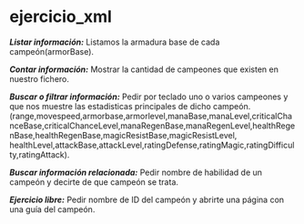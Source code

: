# ejercicio_xml


 ***Listar información:*** Listamos la armadura base de cada campeón(armorBase).

 ***Contar información:*** Mostrar la cantidad de campeones que existen en nuestro fichero.

 ***Buscar o filtrar información:*** Pedir por teclado uno o varios campeones y que nos muestre las estadisticas principales de dicho campeón.
 (range,movespeed,armorbase,armorlevel,manaBase,manaLevel,criticalChanceBase,criticalChanceLevel,manaRegenBase,manaRegenLevel,healthRegenBase,healthRegenBase,magicResistBase,magicResistLevel,
  healthLevel,attackBase,attackLevel,ratingDefense,ratingMagic,ratingDifficulty,ratingAttack).

 ***Buscar información relacionada:*** Pedir nombre de habilidad de un campeón y decirte de que campeón se trata.

 ***Ejercicio libre:*** Pedir nombre de ID del campeón y abrirte una página con una guía del campeón.

